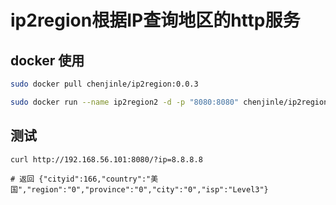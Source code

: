 # ip2region根据IP查询地区的http服务



## docker 使用
```sh
sudo docker pull chenjinle/ip2region:0.0.3

sudo docker run --name ip2region2 -d -p "8080:8080" chenjinle/ip2region:0.0.3
```

## 测试

```
curl http://192.168.56.101:8080/?ip=8.8.8.8

# 返回 {"cityid":166,"country":"美国","region":"0","province":"0","city":"0","isp":"Level3"}
```


